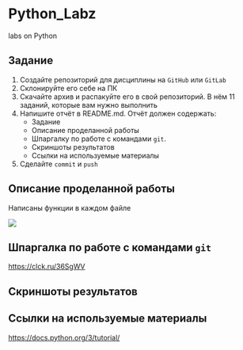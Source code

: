 # Python_Labz
labs on Python
## Задание

1. Создайте репозиторий для дисциплины на `GitHub` или `GitLab`
2. Склонируйте его себе на ПК
3. Скачайте архив и распакуйте его в свой репозиторий. В нём 11 заданий, которые вам нужно выполнить
4. Напишите отчёт в README.md. Отчёт должен содержать:
   * Задание
   * Описание проделанной работы
   * Шпаргалку по работе с командами `git`.
   * Скриншоты результатов
   * Ссылки на используемые материалы
5. Сделайте `commit` и `push`

## Описание проделанной работы

Написаны функции в каждом файле

![](https://imgur.com/a/ONEc9k3)

## Шпаргалка по работе с командами `git`

https://clck.ru/36SgWV

## Скриншоты результатов



## Ссылки на используемые материалы

https://docs.python.org/3/tutorial/
